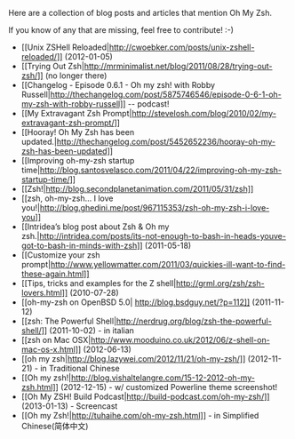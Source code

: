 Here are a collection of blog posts and articles that mention Oh My Zsh.

If you know of any that are missing, feel free to contribute! :-)

* [[Unix ZSHell Reloaded|http://cwoebker.com/posts/unix-zshell-reloaded/]] (2012-01-05)
* [[Trying Out Zsh|http://mrminimalist.net/blog/2011/08/28/trying-out-zsh/]] (no longer there)
* [[Changelog - Episode 0.6.1 - Oh my zsh! with Robby Russell|http://thechangelog.com/post/5875746546/episode-0-6-1-oh-my-zsh-with-robby-russell]] -- podcast!
* [[My Extravagant Zsh Prompt|http://stevelosh.com/blog/2010/02/my-extravagant-zsh-prompt/]]
* [[Hooray! Oh My Zsh has been updated.|http://thechangelog.com/post/5452652236/hooray-oh-my-zsh-has-been-updated]]
* [[Improving oh-my-zsh startup time|http://blog.santosvelasco.com/2011/04/22/improving-oh-my-zsh-startup-time/]]
* [[Zsh!|http://blog.secondplanetanimation.com/2011/05/31/zsh]]
* [[zsh, oh-my-zsh… I love you!|http://blog.ghedini.me/post/967115353/zsh-oh-my-zsh-i-love-you]]
* [[Intridea’s blog post about Zsh & Oh my zsh.|http://intridea.com/posts/its-not-enough-to-bash-in-heads-youve-got-to-bash-in-minds-with-zsh]] (2011-05-18)
* [[Customize your zsh prompt|http://www.yellowmatter.com/2011/03/quickies-ill-want-to-find-these-again.html]]
* [[Tips, tricks and examples for the Z shell|http://grml.org/zsh/zsh-lovers.html]] (2010-07-28)
* [[oh-my-zsh on OpenBSD 5.0| http://blog.bsdguy.net/?p=112]] (2011-11-12)
* [[zsh: The Powerful Shell|http://nerdrug.org/blog/zsh-the-powerful-shell/]] (2011-10-02) - in italian
* [[zsh on Mac OSX|http://www.mooduino.co.uk/2012/06/z-shell-on-mac-os-x.html]] (2012-06-13)
* [[oh my zsh|http://blog.lazywei.com/2012/11/21/oh-my-zsh/]] (2012-11-21) - in Traditional Chinese
* [[Oh my zsh!|http://blog.vishaltelangre.com/15-12-2012-oh-my-zsh.html]] (2012-12-15) - w/ customized Powerline theme screenshot! 
* [[Oh My ZSH! Build Podcast|http://build-podcast.com/oh-my-zsh/]] (2013-01-13) - Screencast
* [[Oh my Zsh!|http://tuhaihe.com/oh-my-zsh.html]] - in Simplified Chinese(简体中文)